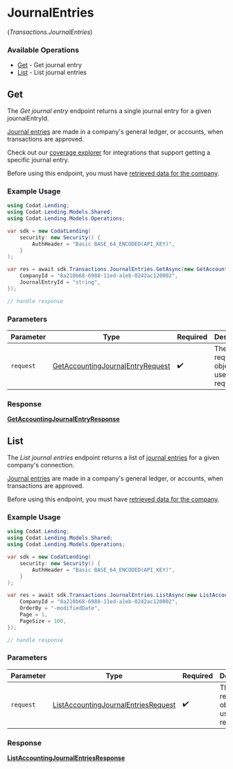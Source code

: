 # JournalEntries
(*Transactions.JournalEntries*)

### Available Operations

* [Get](#get) - Get journal entry
* [List](#list) - List journal entries

## Get

The *Get journal entry* endpoint returns a single journal entry for a given journalEntryId.

[Journal entries](https://docs.codat.io/lending-api#/schemas/JournalEntry) are  made in a company's general ledger, or accounts, when transactions are approved.

Check out our [coverage explorer](https://knowledge.codat.io/supported-features/accounting?view=tab-by-data-type&dataType=journalEntries) for integrations that support getting a specific journal entry.

Before using this endpoint, you must have [retrieved data for the company](https://docs.codat.io/lending-api#/operations/refresh-company-data).


### Example Usage

```csharp
using Codat.Lending;
using Codat.Lending.Models.Shared;
using Codat.Lending.Models.Operations;

var sdk = new CodatLending(
    security: new Security() {
        AuthHeader = "Basic BASE_64_ENCODED(API_KEY)",
    }
);

var res = await sdk.Transactions.JournalEntries.GetAsync(new GetAccountingJournalEntryRequest() {
    CompanyId = "8a210b68-6988-11ed-a1eb-0242ac120002",
    JournalEntryId = "string",
});

// handle response
```

### Parameters

| Parameter                                                                                       | Type                                                                                            | Required                                                                                        | Description                                                                                     |
| ----------------------------------------------------------------------------------------------- | ----------------------------------------------------------------------------------------------- | ----------------------------------------------------------------------------------------------- | ----------------------------------------------------------------------------------------------- |
| `request`                                                                                       | [GetAccountingJournalEntryRequest](../../Models/Operations/GetAccountingJournalEntryRequest.md) | :heavy_check_mark:                                                                              | The request object to use for the request.                                                      |


### Response

**[GetAccountingJournalEntryResponse](../../Models/Operations/GetAccountingJournalEntryResponse.md)**


## List

The *List journal entries* endpoint returns a list of [journal entries](https://docs.codat.io/lending-api#/schemas/JournalEntry) for a given company's connection.

[Journal entries](https://docs.codat.io/lending-api#/schemas/JournalEntry) are  made in a company's general ledger, or accounts, when transactions are approved.

Before using this endpoint, you must have [retrieved data for the company](https://docs.codat.io/lending-api#/operations/refresh-company-data).
    

### Example Usage

```csharp
using Codat.Lending;
using Codat.Lending.Models.Shared;
using Codat.Lending.Models.Operations;

var sdk = new CodatLending(
    security: new Security() {
        AuthHeader = "Basic BASE_64_ENCODED(API_KEY)",
    }
);

var res = await sdk.Transactions.JournalEntries.ListAsync(new ListAccountingJournalEntriesRequest() {
    CompanyId = "8a210b68-6988-11ed-a1eb-0242ac120002",
    OrderBy = "-modifiedDate",
    Page = 1,
    PageSize = 100,
});

// handle response
```

### Parameters

| Parameter                                                                                             | Type                                                                                                  | Required                                                                                              | Description                                                                                           |
| ----------------------------------------------------------------------------------------------------- | ----------------------------------------------------------------------------------------------------- | ----------------------------------------------------------------------------------------------------- | ----------------------------------------------------------------------------------------------------- |
| `request`                                                                                             | [ListAccountingJournalEntriesRequest](../../Models/Operations/ListAccountingJournalEntriesRequest.md) | :heavy_check_mark:                                                                                    | The request object to use for the request.                                                            |


### Response

**[ListAccountingJournalEntriesResponse](../../Models/Operations/ListAccountingJournalEntriesResponse.md)**

